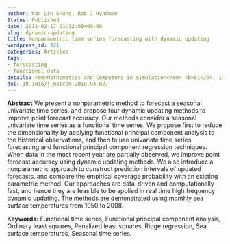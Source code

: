 ```yaml
---
author: Han Lin Shang, Rob J Hyndman
Status: Published
date: 2011-02-17 01:12:08+00:00
slug: dynamic-updating
title: Nonparametric time series forecasting with dynamic updating
wordpress_id: 921
categories: Articles
tags:
- forecasting
- functional data
details: <em>Mathematics and Computers in Simulation</em> <b>81</b>, 1310-1324
doi: 10.1016/j.matcom.2010.04.027
---
```


**Abstract**
We present a nonparametric method to forecast a seasonal univariate time series, and propose four dynamic updating methods to improve point forecast accuracy. Our methods consider a seasonal univariate time series as a functional time series. We propose first to reduce the dimensionality by applying functional principal component analysis to the historical observations, and then to use univariate time series forecasting and functional principal component regression techniques. When data in the most recent year are partially observed, we improve point forecast accuracy using dynamic updating methods. We also introduce a nonparametric approach to construct prediction intervals of updated forecasts, and compare the empirical coverage probability with an existing parametric method. Our approaches are data-driven and computationally fast, and hence they are feasible to be applied in real time high frequency dynamic updating. The methods are demonstrated using monthly sea surface temperatures from 1950 to 2008.

**Keywords:** Functional time series, Functional principal component analysis, Ordinary least squares, Penalized least squares, Ridge regression, Sea surface temperatures, Seasonal time series.
